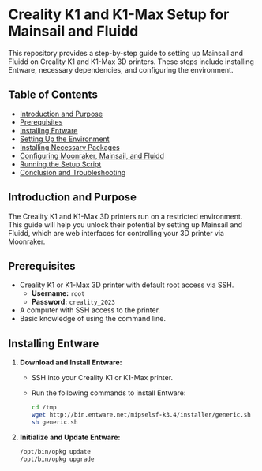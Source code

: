# Creality K1 and K1-Max Setup for Mainsail and Fluidd

This repository provides a step-by-step guide to setting up Mainsail and Fluidd on Creality K1 and K1-Max 3D printers. These steps include installing Entware, necessary dependencies, and configuring the environment.

## Table of Contents
- [Introduction and Purpose](#introduction-and-purpose)
- [Prerequisites](#prerequisites)
- [Installing Entware](#installing-entware)
- [Setting Up the Environment](#setting-up-the-environment)
- [Installing Necessary Packages](#installing-necessary-packages)
- [Configuring Moonraker, Mainsail, and Fluidd](#configuring-moonraker-mainsail-and-fluidd)
- [Running the Setup Script](#running-the-setup-script)
- [Conclusion and Troubleshooting](#conclusion-and-troubleshooting)

## Introduction and Purpose

The Creality K1 and K1-Max 3D printers run on a restricted environment. This guide will help you unlock their potential by setting up Mainsail and Fluidd, which are web interfaces for controlling your 3D printer via Moonraker.

## Prerequisites

- Creality K1 or K1-Max 3D printer with default root access via SSH.
  - **Username:** `root`
  - **Password:** `creality_2023`
- A computer with SSH access to the printer.
- Basic knowledge of using the command line.

## Installing Entware

1. **Download and Install Entware:**
   - SSH into your Creality K1 or K1-Max printer.
   - Run the following commands to install Entware:

     ```sh
     cd /tmp
     wget http://bin.entware.net/mipselsf-k3.4/installer/generic.sh
     sh generic.sh
     ```

2. **Initialize and Update Entware:**

   ```sh
   /opt/bin/opkg update
   /opt/bin/opkg upgrade

